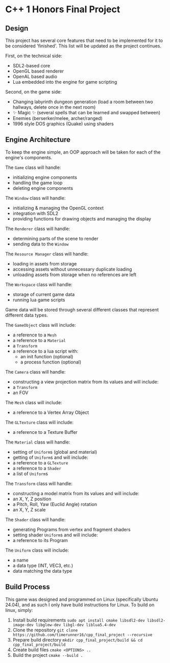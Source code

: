 # C++ 1 Honors Final Project
## Design
This project has several core features that need to be implemented for it to be considered 'finished'.
This list will be updated as the project continues.

First, on the technical side:
- SDL2-based core
- OpenGL based renderer
- OpenAL based audio
- Lua embedded into the engine for game scripting

Second, on the game side:
- Changing labyrinth dungeon generation (load a room between two hallways, delete once in the next room)
- ✨ Magic ✨ (several spells that can be learned and swapped between) 
- Enemies (berserker/melee, archer/ranged)
- 1996 style DOS graphics (Quake) using shaders

## Engine Architecture
To keep the engine simple, an OOP approach will be taken for each of the engine's components.

The `Game` class will handle: 
- initializing engine components
- handling the game loop
- deleting engine components

The `Window` class will handle:
- initializing & managing the OpenGL context
- integration with SDL2
- providing functions for drawing objects and managing the display

The `Renderer` class will handle:
- determining parts of the scene to render
- sending data to the `Window`

The `Resource Manager` class will handle:
- loading in assets from storage
- accessing assets without unnecessary duplicate loading
- unloading assets from storage when no references are left

The `Workspace` class will handle:
- storage of current game data
- running lua game scripts

Game data will be stored through several different classes that represent different data types.

The `GameObject` class will include:
- a reference to a `Mesh`
- a reference to a `Material`
- a `Transform`
- a reference to a lua script with:
	- an init function (optional)
	- a process function (optional)

The `Camera` class will handle:
- constructing a view projection matrix from its values
and will include:
- a `Transform`
- an FOV

The `Mesh` class will include:
- a reference to a Vertex Array Object

The `GLTexture` class will include:
- a reference to a Texture Buffer

The `Material` class will handle:
- setting of `Uniform`s (global and material)
- getting of `Uniform`s
and will include:
- a reference to a `GLTexture`
- a reference to a `Shader`
- a list of `Uniform`s

The `Transform` class will handle:
- constructing a model matrix from its values
and will include:
- an X, Y, Z position
- a Pitch, Roll, Yaw (Euclid Angle) rotation
- an X, Y, Z scale

The `Shader` class will handle:
- generating Programs from vertex and fragment shaders
- setting shader `Uniform`s
and will include:
- a reference to its Program

The `Uniform` class will include:
- a name
- a data type (INT, VEC3, etc.)
- data matching the data type

## Build Process
This game was designed and programmed on Linux (specifically Ubuntu 24.04), and as such I only have build instructions for Linux.
To build on linux, simply:

1. Install build requirements
`sudo apt install cmake libsdl2-dev libsdl2-image-dev libglew-dev libgl-dev liblua5.4-dev`
2. Clone the repository
`git clone https://github.com/timerunner16/cpp_final_project --recursive`
3. Prepare build directory
`mkdir cpp_final_project/build && cd cpp_final_project/build`
4. Create build files
`cmake <OPTIONS> ..`
5. Build the project
`cmake --build .`
